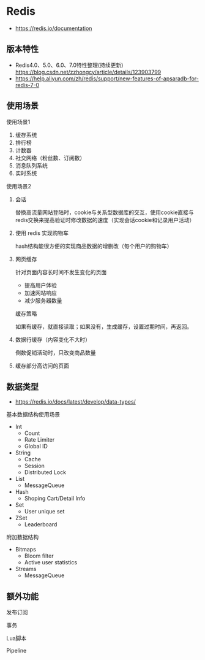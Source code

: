 # Redis
- https://redis.io/documentation


## 版本特性
- Redis4.0、5.0、6.0、7.0特性整理(持续更新) https://blog.csdn.net/zzhongcy/article/details/123903799
- https://help.aliyun.com/zh/redis/support/new-features-of-apsaradb-for-redis-7-0


## 使用场景
使用场景1
1. 缓存系统
2. 排行榜
3. 计数器
4. 社交网络（粉丝数、订阅数）
5. 消息队列系统
6. 实时系统

使用场景2
1. 会话
    
    替换高流量网站登陆时，cookie与关系型数据库的交互，使用cookie直接与redis交换来提高验证时修改数据的速度（实现会话cookie和记录用户活动）
    
2. 使用 redis 实现购物车
    
    hash结构能很方便的实现商品数据的增删改（每个用户的购物车）
    
3. 网页缓存
    
    针对页面内容长时间不发生变化的页面
    
    - 提高用户体验
    - 加速网站响应
    - 减少服务器数量
    
    缓存策略
    
    如果有缓存，就直接读取；如果没有，生成缓存，设置过期时间，再返回。
    
4. 数据行缓存（内容变化不大时）
    
    倒数促销活动时，只改变商品数量
    
5. 缓存部分高访问的页面

## 数据类型
- https://redis.io/docs/latest/develop/data-types/

基本数据结构使用场景
- Int
  - Count
  - Rate Limiter
  - Global ID
- String
  - Cache
  - Session
  - Distributed Lock
- List
  - MessageQueue
- Hash
  - Shoping Cart/Detail Info
- Set
  - User unique set
- ZSet
  - Leaderboard

附加数据结构
- Bitmaps
  - Bloom filter
  - Active user statistics
- Streams
  - MessageQueue

## 额外功能
发布订阅

事务

Lua脚本

Pipeline
